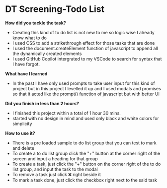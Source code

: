 # DT Screening-Todo List
 


**How did you tackle the task?**

- Creating this kind of to do list is not new to me so logic wise I already know what to do
- I used CSS to add a strikethrough effect for those tasks that are done
- I used the document.createElement function of javascript to append all the dynamically created elements
- I used GitHub Copilot intergrated to my VSCode to search for syntax that I have forgot.

**What have I learned**

- In the past I have only used prompts to take user input for this kind of project but in this project I levelled it up and I used modals and promises so that it acted like the prompt() function of javascript but with better UI

**Did you finish in less than 2 hours?**

- I finished this project within a total of 1 hour 30 mins.
- started with no design in mind and used only black and white colors for simplicity

**How to use it?**

- There is a pre loaded sample to do list group that you can test to mark and delete
- To create a to do list group click the "+" button at the corner right of the screen and input a heading for that group
- To create a task, just click the "+" button on the corner right of the to do list group, and input the task to the modal
- To remove a task just click ❌ right beside it
- To mark a task done, just click the checkbox right next to the said task

